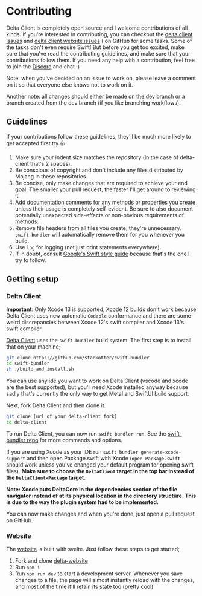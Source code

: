 # Contributing

Delta Client is completely open source and I welcome contributions of all kinds. If you're interested in contributing, you can checkout the [delta client issues](https://github.com/stackotter/delta-client/issues) and [delta client website issues](https://github.com/stackotter/delta-website) ( on GitHub for some tasks. Some of the tasks don't even require Swift! But before you get too excited, make sure that you've read the contributing guidelines, and make sure that your contributions follow them. If you need any help with a contribution, feel free to join the [Discord](https://discord.gg/xZPyDbmR6k) and chat :)

Note: when you've decided on an issue to work on, please leave a comment on it so that everyone else knows not to work on it.

Another note: all changes should either be made on the dev branch or a branch created from the dev branch (if you like branching workflows).

## Guidelines

If your contributions follow these guidelines, they'll be much more likely to get accepted first try :thumbsup:

1. Make sure your indent size matches the repository (in the case of delta-client that's 2 spaces).
2. Be conscious of copyright and don't include any files distributed by Mojang in these repositories.
3. Be concise, only make changes that are required to achieve your end goal. The smaller your pull request, the faster I'll get around to reviewing it.
7. Add documentation comments for any methods or properties you create unless their usage is completely self-evident. Be sure to also document potentially unexpected side-effects or non-obvious requirements of methods.
4. Remove file headers from all files you create, they're unnecessary. `swift-bundler` will automatically remove them for you whenever you build.
5. Use `log` for logging (not just print statements everywhere).
6. If in doubt, consult [Google's Swift style guide](https://google.github.io/swift/#function-declarations) because that's the one I try to follow.

## Getting setup

### Delta Client

**Important**: Only Xcode 13 is supported, Xcode 12 builds don't work because Delta Client uses new automatic `Codable` conformance and there are some weird discrepancies between Xcode 12's swift compiler and Xcode 13's swift compiler

[Delta Client](https://github.com/stackotter/delta-client) uses the `swift-bundler` build system. The first step is to install that on your machine;

```sh
git clone https://github.com/stackotter/swift-bundler
cd swift-bundler
sh ./build_and_install.sh
```

You can use any ide you want to work on Delta Client (vscode and xcode are the best supported), but you'll need Xcode installed anyway because sadly that's currently the only way to get Metal and SwiftUI build support.

Next, fork Delta Client and then clone it.

```sh
git clone [url of your delta-client fork]
cd delta-client
```

To run Delta Client, you can now run `swift bundler run`. See the [swift-bundler repo](https://github.com/stackotter/swift-bundler) for more commands and options.

If you are using Xcode as your IDE run `swift bundler generate-xcode-support` and then open Package.swift with Xcode (`open Package.swift` should work unless you've changed your default program for opening swift files). **Make sure to choose the `DeltaClient` target in the top bar instead of the `DeltaClient-Package` target.**

**Note: Xcode puts DeltaCore in the dependencies section of the file navigator instead of at its physical location in the directory structure. This is due to the way the plugin system had to be implemented.**

You can now make changes and when you're done, just open a pull request on GitHub.

### Website

The [website](https://delta.stackotter.dev) is built with svelte. Just follow these steps to get started;

1. Fork and clone [delta-website](https://github.com/stackotter/delta-website) 
2. Run `npm i`
3. Run `npm run dev` to start a development server. Whenever you save changes to a file, the page will almost instantly reload with the changes, and most of the time it'll retain its state too (pretty cool)

